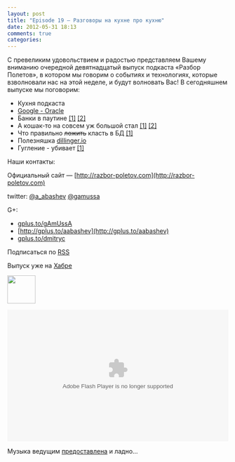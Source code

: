 ```yaml
---
layout: post
title: "Episode 19 — Разговоры на кухне про кухню"
date: 2012-05-31 18:13
comments: true
categories: 
---
```


С превеликим удовольствием и радостью представляем Вашему вниманию очередной девятнадцатый выпуск подкаста «Разбор Полетов», в котором мы говорим о событиях и технологиях, которые взволновали нас на этой неделе, и будут волновать Вас!
В сегодняшнем выпуске мы поговорим:

- Кухня подкаста
- [Google - Oracle][gooracle]
- Банки в паутине [\[1\]][webjars_1] [\[2\]][webjars_2]
- А кошак-то на совсем уж большой стал [\[1\]][tomcat_1] [\[2\]][tomcat_2]
- Что правильно <del>ложить</del> класть в БД [\[1\]][rules_of_db]
- Полезняшка [dillinger.io](http://dillinger.io/)
- Гугление - убивает [\[1\]][google_kills]

Наши контакты:

Официальный сайт — [http://razbor-poletov.com](http://razbor-poletov.com)

twitter: [@a_abashev](https://twitter.com/#!/a_abashev) [@gamussa](https://twitter.com/#!/gamussa)

G+:

 * [gplus.to/gAmUssA](http://gplus.to/gAmUssA) 
 * [http://gplus.to/aabashev](http://gplus.to/aabashev) 
 * <a href="http://gplus.to/dmitryc">gplus.to/dmitryc</a>

Подписаться по [RSS](http://feeds.feedburner.com/razbor-podcast)

Выпуск уже на [Хабре][habr]

<a href="http://rpod.ru/get/276807/241133/download/1-19_Episode_19_Season_1.mp3" imageanchor="1" style="clear: left; margin-bottom: 1em; margin-left: auto; margin-right: 2em;"><img border="0" height="64" src="http://2.bp.blogspot.com/-qkfh8Q--dks/T0gixAMzuII/AAAAAAAAHD0/O5LbF3vvBNQ/s200/1330127522_mp3.png" width="64" /></a>

<object width="100%" height="300" classid="clsid:D27CDB6E-AE6D-11cf-96B8-444553540000"><param name="movie" value="http://s.rpod.ru/swf/playa.swf?xmlURL=http%3A%2F%2Fs.rpod.ru%2Fxml%2Faudio_big%2Fa241133.xml"></param><param name="allowfullscreen" value="true"></param><param name="allowscriptaccess" value="always"></param><embed src="http://s.rpod.ru/swf/playa.swf?xmlURL=http%3A%2F%2Fs.rpod.ru%2Fxml%2Faudio_big%2Fa241133.xml" type="application/x-shockwave-flash" allowscriptaccess="always" allowfullscreen="true" width="100%" height="300"></embed></object>

Музыка ведущим [предоставлена][music] и ладно...

[gooracle]: http://www.drdobbs.com/jvm/232901227
[webjars_1]: http://www.jamesward.com/2012/04/30/webjars-in-spring-mvc
[webjars_2]: http://blog.faratasystems.com/2012/05/16/using-webjars-for-assets-management-in-javascript-projects
[tomcat_1]: http://www.toolsjournal.com/integrations-articles/item/557-apache-roars-with-300-faster-enteprise-edition-of-tomcat-for-cloud
[tomcat_2]: http://blog.webagesolutions.com/archives/636
[rules_of_db]: http://www.revsys.com/blog/2012/may/01/three-things-you-should-never-put-your-database/
[google_kills]: http://diegobasch.com/a-relevant-tale-how-google-killed-inktomi

[music]: http://www.audiobank.fm/single-music/27/111/More-And-Less/
[habr]: http://habrahabr.ru/post/145049/